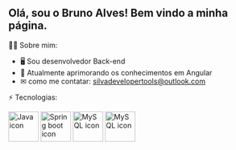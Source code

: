 ## Olá, sou o Bruno Alves! Bem vindo a minha página.

🧑‍💻 Sobre mim:

* 🖥 Sou desenvolvedor Back-end
* 🌱 Atualmente aprimorando os conhecimentos em Angular
* ✉ como me contatar: silvadevelopertools@outlook.com

⚡ Tecnologias: 

  <div padding="10px">
    <img src="https://camo.githubusercontent.com/4092662a73c63ee503cfcef4e2d570b289df0ce38323082057313cd7999dd3fe/68747470733a2f2f63646e2e6a7364656c6976722e6e65742f67682f64657669636f6e732f64657669636f6e2f69636f6e732f6a6176612f6a6176612d706c61696e2e737667" width="60" height="60" alt="Java icon">  
    <img src="https://www.logo.wine/a/logo/Spring_Framework/Spring_Framework-Logo.wine.svg" width="60" height="60" alt="Spring boot icon">  
    <img src="https://vetores.org/d/mysql.svg" width="60" height="60" alt="MySQL icon">  
    <img src="https://www.logo.wine/a/logo/PostgreSQL/PostgreSQL-Logo.wine.svg" width="60" height="60" alt="MySQL icon">  
  </div>




